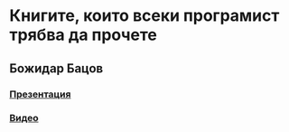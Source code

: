 # Книгите, които всеки програмист трябва да прочете
## Божидар Бацов

### [Презентация](https://github.com/petyakostova/IT-Books/blob/master/Recommended/%D0%9A%D0%BD%D0%B8%D0%B3%D0%B8%D1%82%D0%B5%2C%20%D0%BA%D0%BE%D0%B8%D1%82%D0%BE%20%D0%B2%D1%81%D0%B5%D0%BA%D0%B8%20%D0%BF%D1%80%D0%BE%D0%B3%D1%80%D0%B0%D0%BC%D0%B8%D1%81%D1%82%20%D1%82%D1%80%D1%8F%D0%B1%D0%B2%D0%B0%20%D0%B4%D0%B0%20%D0%BF%D1%80%D0%BE%D1%87%D0%B5%D1%82%D0%B5%20-%20%D0%91%D0%BE%D0%B6%D0%B8%D0%B4%D0%B0%D1%80%20%D0%91%D0%B0%D1%86%D0%BE%D0%B2.pdf)

### [Видео](https://www.youtube.com/watch?v=H6OQ2RESp4s&feature=youtu.be&t=1s)

